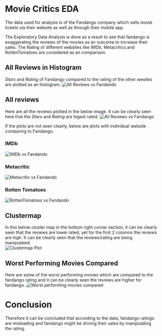 # Movie Critics EDA

The data used for analysis is of the Fandango company which sells movie tickets via their website as well as through their mobile app. 

The Exploratory Data Analysis is done as a result to see that fandango is exaggerating the reviews of the movies as an outcome to increase their sales. The Rating of different websites like IMDb, Metacritics and RottenTomatoes are considered as an comparison.

## All Reviews in Histogram 
*Stars* and *Rating* of Fandango compared to the rating of the other wesites are plotted as an histogram. 
![All Reviews vs Fandando](https://github.com/VishalxRana/Movie-Critics-Exploratory-Data-Analysis-EDA/blob/main/Images/histogram.png)

## All reviews 
Here are all the reviews plotted in the below image. It can be clearly seen here that the *Stars* and *Rating* are higest rated. 
![All Reviews vs Fandango](https://github.com/VishalxRana/Movie-Critics-Exploratory-Data-Analysis-EDA/blob/main/Images/ALL%20sites%20in%20one.png)

If the plots are not seen clearly, below are plots with individual website comparing to Fandango. 

### IMDb 
![IMDb vs Fandando](https://github.com/VishalxRana/Movie-Critics-Exploratory-Data-Analysis-EDA/blob/main/Images/IMDb.png)

### Metacritic
![Metacritic vs Fandando](https://github.com/VishalxRana/Movie-Critics-Exploratory-Data-Analysis-EDA/blob/main/Images/Metacritic.png)

### Rotten Tomatoes
![RottenTomatoes vs Fandando](https://github.com/VishalxRana/Movie-Critics-Exploratory-Data-Analysis-EDA/blob/main/Images/RottenTomatoes.png)

## Clustermap 
In this below cluster map in the bottom right corner section, it can be clearly seen that the reviews are lower rated, yet for the first 2 columns the reviews are high. It can be clearly seen that the reviews/rating are being manipulated.  
![Clustermap Plot](https://github.com/VishalxRana/Movie-Critics-Exploratory-Data-Analysis-EDA/blob/main/Images/clustermap.png)

## Worst Performing Movies Compared 
Here are some of the worst performing movies which are compared to the fandango rating and it can be clearly seen the reviews are higher for fandango. 
![Worst performing movies compared](https://github.com/VishalxRana/Movie-Critics-Exploratory-Data-Analysis-EDA/blob/main/Images/Worst%20Movies.png)

# Conclusion 
Therefore it can be concluded that according to the data, fandango ratings are misleading and fandango might be driving their sales by manipulating the rating. 